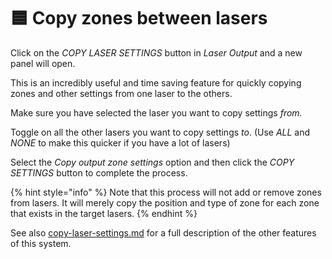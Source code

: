 # 🟦 Copy zones between lasers

Click on the _COPY LASER SETTINGS_ button in _Laser Output_ and a new panel will open.

This is an incredibly useful and time saving feature for quickly copying zones and other settings from one laser to the others.&#x20;

Make sure you have selected the laser you want to copy settings _from._&#x20;

Toggle on all the other lasers you want to copy settings _to_. (Use _ALL_ and _NONE_ to make this quicker if you have a lot of lasers)

Select the _Copy output zone settings_ option and then click the _COPY SETTINGS_ button to complete the process.&#x20;

{% hint style="info" %}
Note that this process will not add or remove zones from lasers. It will merely copy the position and type of zone for each zone that exists in the target lasers.&#x20;
{% endhint %}

See also [copy-laser-settings.md](../setting-up/laser-settings/copy-laser-settings.md "mention") for a full description of the other features of this system.
